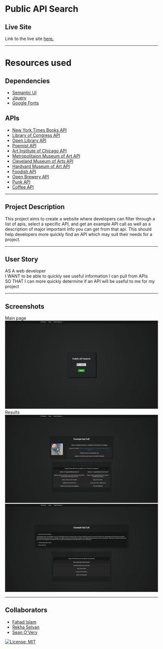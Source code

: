 # Public API Search

## Live Site

Link to the live site [here.](https://seanovery.github.io/public-api-search/)

---

# Resources used
## Dependencies
* [Semantic UI](https://semantic-ui.com/) 
* [Jquery](https://jquery.com/)
* [Google Fonts](https://fonts.google.com/)
## APIs
* [New York Times Books API](https://developer.nytimes.com/docs/books-product/1/overview)
* [Library of Congress API](https://www.loc.gov/apis/json-and-yaml/)
* [Open Library API](https://openlibrary.org/developers/api)
* [Poemist API](https://poemist.github.io/poemist-apidoc/)
* [Art Institute of Chicago API](https://api.artic.edu/docs/)
* [Metropolitaion Museum of Art API](https://metmuseum.github.io/)
* [Cleveland Museum of Arts API](https://openaccess-api.clevelandart.org/)
* [Hardvard Museum of Art API](https://github.com/harvardartmuseums/api-docs)
* [Foodish API](https://foodish-api.herokuapp.com/)
* [Open Brewery API](https://www.openbrewerydb.org/documentation)
* [Punk API](https://punkapi.com/documentation/v2)
* [Coffee API](https://coffee.alexflipnote.dev/)

---

## Project Description
  This project aims to create a website where developers can filter through a list of apis, select a specific API, and get an example API call as well as a description of major important info you can get from that api. This should help developers more quickly find an API which may suit their needs for a project.

---

## User Story
  AS A web developer <br>
  I WANT to be able to quickly see useful information I can pull from APIs<br>
  SO THAT I can more quickly determine if an API will be useful to me for my project

---

## Screenshots
Main page
![Main Page](./assets/images/main.png)
Results
![Results Page](./assets/images/results.png)
![Results Page2](./assets/images/results2.png)

---

## Collaborators
* [Fahad Islam](https://github.com/sadiyan)
* [Rekha Selvan](https://github.com/rekhaselvan01)
* [Sean O'Very](https://github.com/SeanOVery)

[![License: MIT](https://img.shields.io/badge/License-MIT-yellow.svg)](https://opensource.org/licenses/MIT)
